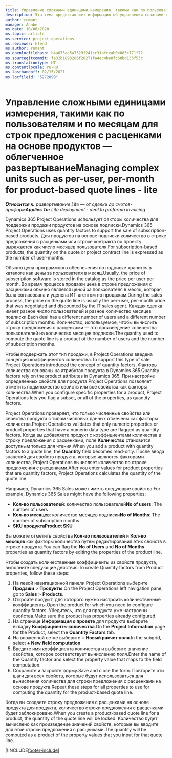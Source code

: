 ```yaml
---
title: Управление сложными единицами измерения, такими как по пользователям и по месяцам для строк предложения с расценками на основе продуктов — облегченное развертывание
description: Эта тема предоставляет информацию об управлении сложными единицами измерения для строк предложения с расценками на основе продукта.
author: rumant
manager: Annbe
ms.date: 10/06/2020
ms.topic: article
ms.service: project-operations
ms.reviewer: kfend
ms.author: rumant
ms.openlocfilehash: b4a075ae5a7329f241cc31afceab0e085c771f72
ms.sourcegitcommit: fa32b1893286f20271fa4ec4be8fc68bd135f53c
ms.translationtype: HT
ms.contentlocale: ru-RU
ms.lasthandoff: 02/15/2021
ms.locfileid: "5272899"
---
```

# <a name="managing-complex-units-such-as-per-user-per-month-for-product-based-quote-lines---lite"></a><span data-ttu-id="c0673-103">Управление сложными единицами измерения, такими как по пользователям и по месяцам для строк предложения с расценками на основе продуктов — облегченное развертывание</span><span class="sxs-lookup"><span data-stu-id="c0673-103">Managing complex units such as per-user, per-month for product-based quote lines - lite</span></span>

<span data-ttu-id="c0673-104">_**Относится к:** развертывание Lite — от сделки до счетов-проформ_</span><span class="sxs-lookup"><span data-stu-id="c0673-104">_**Applies To:** Lite deployment - deal to proforma invoicing_</span></span>

<span data-ttu-id="c0673-105">Dynamics 365 Project Operations использует факторы количества для поддержки продажи продуктов на основе подписки.</span><span class="sxs-lookup"><span data-stu-id="c0673-105">Dynamics 365 Project Operations uses quantity factors to support the sale of subscription-based products.</span></span> <span data-ttu-id="c0673-106">Для продуктов на основе подписки количество в строке предложения с расценками или строке контракта по проекту выражается как число месяцев пользователя.</span><span class="sxs-lookup"><span data-stu-id="c0673-106">For subscription-based products, the quantity on the quote or project contract line is expressed as the number of user-months.</span></span>

<span data-ttu-id="c0673-107">Обычно цена программного обеспечения по подписке хранится в каталоге как цены за пользователя в месяц.</span><span class="sxs-lookup"><span data-stu-id="c0673-107">Usually, the price of subscription software is stored in the catalog as the price per user per month.</span></span> <span data-ttu-id="c0673-108">Во время процесса продажи цена в строке предложения с расценками обычно является ценой за пользователя в месяц, которая была согласована и уценена ИТ-агентом по продажам.</span><span class="sxs-lookup"><span data-stu-id="c0673-108">During the sales process, the price on the quote line is usually the per-user, per-month price that was negotiated and discounted by the IT sales agent.</span></span> <span data-ttu-id="c0673-109">Каждая сделка имеет разное число пользователей и разное количество месяцев подписки.</span><span class="sxs-lookup"><span data-stu-id="c0673-109">Each deal has a different number of users and a different number of subscription months.</span></span> <span data-ttu-id="c0673-110">Количество, используемое, чтобы вычислить строку предложения с расценками — это произведение количества пользователей на количество месяцев подписки.</span><span class="sxs-lookup"><span data-stu-id="c0673-110">The quantity used to compute the quote line is a product of the number of users and the number of subscription months.</span></span>

<span data-ttu-id="c0673-111">Чтобы поддержать этот тип продажи, в Project Operations введена концепция коэффициентов количества.</span><span class="sxs-lookup"><span data-stu-id="c0673-111">To support this type of sale, Project Operations introduced the concept of quantity factors.</span></span> <span data-ttu-id="c0673-112">Факторы количества основаны на атрибутах продукта в Dynamics 365.</span><span class="sxs-lookup"><span data-stu-id="c0673-112">Quantity factors rely on the product attributes in Dynamics 365.</span></span> <span data-ttu-id="c0673-113">При настройке определенных свойств для продукта Project Operations позволяет отметить подмножество свойств или все свойства как факторы количества.</span><span class="sxs-lookup"><span data-stu-id="c0673-113">When you configure specific properties for a product, Project Operations lets you flag a subset, or all of the properties, as quantity factors.</span></span>

<span data-ttu-id="c0673-114">Project Operations проверяет, что только численные свойства или свойства продукта с типом числовых данных отмечены как факторы количества.</span><span class="sxs-lookup"><span data-stu-id="c0673-114">Project Operations validates that only numeric properties or product properties that have a numeric data type are flagged as quantity factors.</span></span> <span data-ttu-id="c0673-115">Когда вы добавляете продукт с коэффициентами количества в строку предложения с расценками, поле **Количество** становится доступным только для чтения.</span><span class="sxs-lookup"><span data-stu-id="c0673-115">When you add a product with quantity factors to a quote line, the **Quantity** field becomes read-only.</span></span> <span data-ttu-id="c0673-116">После ввода значений для свойств продукта, которые являются факторами количества, Project Operations вычисляет количество по строке предложения с расценками.</span><span class="sxs-lookup"><span data-stu-id="c0673-116">After you enter values for product properties that are quantity factors, Project Operations calculates the quantity of the quote line.</span></span>

<span data-ttu-id="c0673-117">Например, Dynamics 365 Sales может иметь следующие свойства:</span><span class="sxs-lookup"><span data-stu-id="c0673-117">For example, Dynamics 365 Sales might have the following properties:</span></span>

- <span data-ttu-id="c0673-118">**Кол-во пользователей**: количество пользователей</span><span class="sxs-lookup"><span data-stu-id="c0673-118">**No of users**: The number of users</span></span>
- <span data-ttu-id="c0673-119">**Кол-во месяцев**: количество месяцев подписки</span><span class="sxs-lookup"><span data-stu-id="c0673-119">**No of Months**: The number of subscription months</span></span>
- <span data-ttu-id="c0673-120">**SKU продукта**</span><span class="sxs-lookup"><span data-stu-id="c0673-120">**Product SKU**</span></span>

<span data-ttu-id="c0673-121">Вы можете отметить свойства **Кол-во пользователей** и **Кол-во месяцев** как факторы количества путем редактирования этих свойств в строке продукта.</span><span class="sxs-lookup"><span data-stu-id="c0673-121">You can flag the **No of Users** and **No of Months** properties as quantity factors by editing the properties of the product line.</span></span>

<span data-ttu-id="c0673-122">Чтобы создать количественные коэффициенты из свойств продукта, выполните следующие действия:</span><span class="sxs-lookup"><span data-stu-id="c0673-122">To create Quantity factors from Product properties, follow these steps:</span></span>

1. <span data-ttu-id="c0673-123">На левой навигационной панели Project Operations выберите **Продажи** > **Продукты**.</span><span class="sxs-lookup"><span data-stu-id="c0673-123">On the Project Operations left navigation pane, go to **Sales** > **Products**.</span></span>
2. <span data-ttu-id="c0673-124">Откройте продукт, для которого нужно настроить количественные коэффициенты.</span><span class="sxs-lookup"><span data-stu-id="c0673-124">Open the product for which you need to configure quantity factors.</span></span> <span data-ttu-id="c0673-125">Убедитесь, что для продукта уже настроены свойства.</span><span class="sxs-lookup"><span data-stu-id="c0673-125">Make sure the product has properties already configured.</span></span>
3. <span data-ttu-id="c0673-126">На странице **Информация о проекте** для продукта выберите вкладку **Коэффициенты количества**.</span><span class="sxs-lookup"><span data-stu-id="c0673-126">On the **Project Information** page for the Product, select the **Quantity Factors** tab.</span></span>
4. <span data-ttu-id="c0673-127">На вложенной сетке выберите **+ Новый расчет поля**.</span><span class="sxs-lookup"><span data-stu-id="c0673-127">In the subgrid, select **+ New field computation**.</span></span>
5. <span data-ttu-id="c0673-128">Введите имя коэффициента количества и выберите значение свойства, которое соответствует вычислению поля.</span><span class="sxs-lookup"><span data-stu-id="c0673-128">Enter the name of the Quantity factor and select the property value that maps to the field computation.</span></span>
6. <span data-ttu-id="c0673-129">Сохраните и закройте форму.</span><span class="sxs-lookup"><span data-stu-id="c0673-129">Save and close the form.</span></span> <span data-ttu-id="c0673-130">Повторите эти шаги для всех свойств, которые будут использоваться для вычисления количества для строки предложения с расценками на основе продукта.</span><span class="sxs-lookup"><span data-stu-id="c0673-130">Repeat these steps for all properties to use for computing the quantity for the product-based quote line.</span></span>

<span data-ttu-id="c0673-131">Когда вы создаете строку предложения с расценками на основе продукта для продукта, количество строки предложения с расценками будет заблокировано.</span><span class="sxs-lookup"><span data-stu-id="c0673-131">When you create a product-based quote line for a product, the quantity of the quote line will be locked.</span></span> <span data-ttu-id="c0673-132">Количество будет вычислено как произведение значений свойств, которые вы вводите для этой строки предложения с расценками.</span><span class="sxs-lookup"><span data-stu-id="c0673-132">The quantity will be computed as a product of the property values that you input for that quote line.</span></span>


[!INCLUDE[footer-include](../../includes/footer-banner.md)]